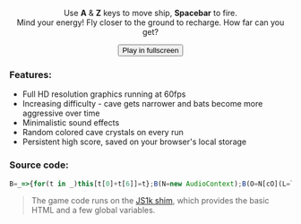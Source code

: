 
<p align="center">Use <strong>A</strong> & <strong>Z</strong> keys to move ship, <strong>Spacebar</strong> to fire.<br>
Mind your energy! Fly closer to the ground to recharge. How far can you get?</p>

<canvas style="width:100%; height:auto;"></canvas>

<p align="center"><button id="fs-button">Play in fullscreen</button></p>

<script>
// these are provided by the JS1k shim
var AudioContext = AudioContext || webkitAudioContext,
    a = document.getElementsByTagName('canvas')[0],
    c = a.getContext('2d');

document.onkeydown = e => { if (e.which == 32) e.preventDefault(); }

document.getElementById('fs-button').addEventListener( 'click', () => {
	if ( a.requestFullscreen )
		a.requestFullscreen();
	else if ( a.webkitRequestFullscreen )
		a.webkitRequestFullscreen();
});

// game code
B=_=>{for(t in _)this[t[0]+t[6]]=t};B(N=new AudioContext);B(O=N[cO](L=localStorage));O.connect(N[da]);A=a.cloneNode(a.width=W=1920,a.height=H=1080);B(C=A.getContext`2d`);h=L[d=1]|0;setInterval(_=>{c.font='4em"';C[fy]='#456';C[F=fc](0,R={valueOf:Math.random},I=10,H);C[F](0,0,W,Z=150);C[fy]='#000';if(d)C[F](l=s=d=0,k=[b=[]],W,H),e=y=M=540,L[f=1]=h,c[sC]=C[sC]=`hsl(${R*(K=200)},100%,50%)`;h=(s+=I)>h?s:h;f+=f<2&&!(s%5e3)/I;C[sO]=R*4-2<<3;C.fill(new Path2D(`M0 ${K*f+R*Z} l10 ${R*K-(J=100)} v${900-K*f} l-10 ${R*K-J}`));C[da](A,I,0);c[da](A,0,0);onkeydown=onkeyup=_=>(k[t=_.which]=!!_.type[5])||O.start(l=(t==32&&e>50)*5);y+=e?(g=0,k[90]?5:k[65]?-5:0):++g;R>.98&&b.push({x:0,y:400+R*M});b.forEach(t=>c[fx]('🦇',t.x+=15*f-R*18+l*!((t.y-y)**2>>9)*W,t.y+=9-R*18));d=c[gg](H,y-53,I,60).data.some((t,i)=>!(i%4)&&t);c[sO]=R*9*(r=y>735);c[fx]('🛸',H,y+r*R*6-3);O[fn].value=K*l||R*(r?400:J);c[fy]=c[sC];c[F](C[sO]=c[sO]=0,d?0:y-20,d?W:H,d?H:l&&l--);c[F](Z,50,e+=(e<M)*r*3-!!e-l*4,50);c[fx]('⚡ 👽'+s+' 🥇'+h,650,J)},16)
</script>

### Features:

- Full HD resolution graphics running at 60fps
- Increasing difficulty - cave gets narrower and bats become more aggressive over time
- Minimalistic sound effects
- Random colored cave crystals on every run
- Persistent high score, saved on your browser's local storage

### Source code:

```js
B=_=>{for(t in _)this[t[0]+t[6]]=t};B(N=new AudioContext);B(O=N[cO](L=localStorage));O.connect(N[da]);A=a.cloneNode(a.width=W=1920,a.height=H=1080);B(C=A.getContext`2d`);h=L[d=1]|0;setInterval(_=>{c.font='4em"';C[fy]='#456';C[F=fc](0,R={valueOf:Math.random},I=10,H);C[F](0,0,W,Z=150);C[fy]='#000';if(d)C[F](l=s=d=0,k=[b=[]],W,H),e=y=M=540,L[f=1]=h,c[sC]=C[sC]=`hsl(${R*(K=200)},100%,50%)`;h=(s+=I)>h?s:h;f+=f<2&&!(s%5e3)/I;C[sO]=R*4-2<<3;C.fill(new Path2D(`M0 ${K*f+R*Z} l10 ${R*K-(J=100)} v${900-K*f} l-10 ${R*K-J}`));C[da](A,I,0);c[da](A,0,0);onkeydown=onkeyup=_=>(k[t=_.which]=!!_.type[5])||O.start(l=(t==32&&e>50)*5);y+=e?(g=0,k[90]?5:k[65]?-5:0):++g;R>.98&&b.push({x:0,y:400+R*M});b.forEach(t=>c[fx]('🦇',t.x+=15*f-R*18+l*!((t.y-y)**2>>9)*W,t.y+=9-R*18));d=c[gg](H,y-53,I,60).data.some((t,i)=>!(i%4)&&t);c[sO]=R*9*(r=y>735);c[fx]('🛸',H,y+r*R*6-3);O[fn].value=K*l||R*(r?400:J);c[fy]=c[sC];c[F](C[sO]=c[sO]=0,d?0:y-20,d?W:H,d?H:l&&l--);c[F](Z,50,e+=(e<M)*r*3-!!e-l*4,50);c[fx]('⚡ 👽'+s+' 🥇'+h,650,J)},16)
```

> The game code runs on the [JS1k shim](https://js1k.com/2019-x/shim.html), which provides the basic HTML and a few global variables.
